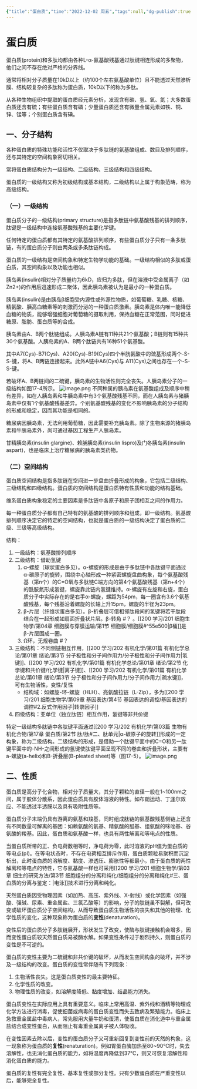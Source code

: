 ```yaml
---
{"title":"蛋白质","time":"2022-12-02 周五","tags":null,"dg-publish":true,"permalink":"/200 学习/201 细胞生物学/第02章 细胞与分子基础/第2节 细胞的分子基础/生物大分子/蛋白质/","dgPassFrontmatter":true,"created":"2024-01-25T18:45:03.000+08:00","updated":"2024-02-16T17:28:04.528+08:00"}
---
```


# 蛋白质
蛋白质(protein)和多肽均都由各种L-α-氨基酸残基通过肽键相连形成的多聚物，他们之间不存在绝对严格的分界线。

通常将相对分子质量在10kD以上（约100个左右氨基酸单位）且不能透过天然渗析膜、结构较复杂的多肽称为蛋白质，10kD以下的称为多肽。

从各种生物组织中提取的蛋白质经元素分析，发现含有碳、氢、氧、氮；大多数蛋白质还含有硫；有些蛋白质含有磷；少量蛋白质还含有微量金属元素如铁、铜、锌、锰等；个别蛋白质含有碘。
## 一、分子结构
各种蛋白质的特殊功能和活性不仅取决于多肽链的氨基酸组成、数目及排列顺序，还与其特定的空间构象密切相关。

常将蛋白质结构分为一级结构、二级结构、三级结构和四级结构。

蛋白质的一级结构又称为初级结构或基本结构，二级结构以上属于构象范畴，称为高级结构。
### （一）一级结构
蛋白质分子的一级结构(primary structure)是指多肽链中氨基酸残基的排列顺序，肽键是一级结构中连接氨基酸残基的主要化学键。

任何特定的蛋白质都有其特定的氨基酸排列顺序，有些蛋白质分子只有一条多肽链，有的蛋白质分子则由两条或多条肽链构成。

蛋白质的一级结构是空间构象和特定生物学功能的基础。一级结构相似的多肽或蛋白质，其空间构象以及功能也相似。

胰岛素(insulin)相对分子质量约为6kD，应归为多肽，但在溶液中受金属离子（如Zn2+)的作用后迅速形成二聚体，因此胰岛素被认为是最小的一种蛋白质。

胰岛素(insulin)是由胰岛β细胞受内源性或外源性物质，如葡萄糖、乳糖、核糖、精氨酸、胰高血糖素等的刺激而分泌的一种蛋白质激素。胰岛素是体内唯一能降低血糖的物质，能够增强细胞对葡萄糖的摄取利用，保持血糖在正常范围，同时促进糖原、脂肪、蛋白质等的合成。

胰岛素由A、B两个肽链组成。人胰岛素A链有11种共21个氨基酸；B链则有15种共30个氨基酸。人胰岛素的A、B两个肽链共有16种51个氨基酸。

其中A7(Cys)-B7(Cys)、A20(Cys)-B19(Cys)四个半胱氨酸中的巯基形成两个-S-S-键，将A、B两链连接起来。此外A链中A6(Cys)与 A11(Cys)之间也存在一个-S-S-键。

若破坏A、B两链间的二硫键，胰岛素的生物活性则完全丧失。人胰岛素分子的一级结构如图17-4所示。
![image.png](https://cdn.jsdelivr.net/gh/Dolan-Lance/Image-Jiang/202402051834234.jpg)
不同种属的胰岛素在氨基酸组成及顺序中稍有差异，如在人胰岛素和牛胰岛素中有3个氨基酸残基不同，而在人胰岛素与猪胰岛素中仅有1个氨基酸残基差异。个别氨基酸残基的变化不影响胰岛素的分子结构的形成和稳定，因而其功能是相同的。

糖尿病因胰岛素，无法利用葡萄糖，因此需要补充胰岛素。除了生物来源的猪胰岛素和牛胰岛素外，尚可通过基因工程生产人胰岛素。

甘精胰岛素(insulin glargine)、赖脯胰岛素(insulin lispro)及门冬胰岛素(insulin aspart)，也是临床上治疗糖尿病的胰岛素类药物。
### （二）空间结构
蛋白质空间结构是指多肽链在空间进一步盘曲折叠形成的构象，它包括二级结构、三级结构和四级结构。蛋白质的空间结构是蛋白质特有性质和功能的结构基础。

维系蛋白质构象稳定的主要因素是多肽链中各原子和原子团相互之间的作用力。

每一种蛋白质分子都有自己特有的氨基酸的排列顺序和组成，即一级结构。氨基酸排列顺序决定它的特定的空间结构，也就是蛋白质的一级结构决定了蛋白质的二级、三级等高级结构。

结构：
1. 一级结构：氨基酸排列顺序
2. 二级结构：借助氢键
	1. α-螺旋（球状蛋白多见）。α-螺旋的形成是由于多肽链中各肽键平面通过α-碳原子的旋转，围绕中心轴形成一种紧密螺旋盘曲构象，每个氨基酸残基（第n个）的C=O氧与多肽链C端方向的第4个氨基酸残基（第n+4个）的酰胺氮形成氢键，螺旋靠此链内氢键维持。α-螺旋有左旋和右旋，蛋白质分子中实际存在的是右手α-螺旋，螺距为54pm，每一圈含有3.6个氨基酸残基，每个残基沿着螺旋的长轴上升15pm，螺旋的半径为23pm。
	2. β-片层（纤维状蛋白多见）。β-折叠层可借相邻肽段间的氢键将若干肽段结合在一起形成如扇面折叠状片层。β-转角 #？ 。[[200 学习/201 细胞生物学/第04章 细胞膜与穿膜运输/第1节 细胞膜/细胞膜#^55e500\|β桶]]是β-片层围成一圈。
	3. Ω环，无规卷曲 #？ 
3. 三级结构：不同侧链相互作用，[[200 学习/202 有机化学/第01篇 有机化学总论/第01章 绪论/第3节 分子极性和分子间作用力/分子极性和分子间作用力\|氢键]]、[[200 学习/202 有机化学/第01篇 有机化学总论/第01章 绪论/第2节 化学键和共价键/化学键\|离子键]]、[[200 学习/202 有机化学/第01篇 有机化学总论/第01章 绪论/第3节 分子极性和分子间作用力/分子间作用力\|疏水键]]，可有生物活性，变性/复性
	- 结构域：如螺旋-环-螺旋（HLH）、亮氨酸拉链（L-Zip），多为[[200 学习/201 细胞生物学/第09章 基因表达/第4节 基因表达的调控/基因表达的调控#2.反式作用因子\|转录因子]]
4. 四级结构：亚单位（独立肽链）相互作用，氢键等非共价键

特定一级结构多肽链中各肽键平面通过[[200 学习/202 有机化学/第03篇 生物有机化合物/第17章 蛋白质/第2节 肽/肽#二、肽单元\|α-碳原子的旋转]]形成的一定构象，称为二级结构。二级结构的形成，是借助一个肽键平面中的C=O和另一肽键平面中的-NH-之间形成的氢键使肽键平面呈现不同的卷曲和折叠形状，主要有a-螺旋(a-helix)和B-折叠层(B-pleated sheet)等（图17-5）。
![image.png](https://cdn.jsdelivr.net/gh/Dolan-Lance/Image-Jiang/202402051838937.jpg)
## 二、性质
蛋白质是高分子化合物，相对分子质量大，其分子颗粒的直径一般在1~100nm之间，属于胶体分散系，因此蛋白质具有胶体溶液的特性。如布朗运动、丁<u>泽</u>尔效应、不能透过半透膜以及具有吸附性质等。

蛋白质分子末端仍具有游离的氨基和羧基，同时组成肽链的氨基酸残基侧链上还含有不同数量可解离的基团：如赖氨酸的氨基、精氨酸的胍基、组氨酸的咪唑基、谷氨酸的羧基。因此，蛋白质和氨基酸一样，也具有两性解离和等电点的性质。

当蛋白质所带的正、负电荷数相等时，净电荷为零，此时溶液的pH值为蛋白质的等电点(pI)。在等电状态时，不存在电荷相互排斥作用，蛋白质颗粒易聚积而沉淀析出，此时蛋白质的溶解度、黏度、渗透压、膨胀性等都最小。由于蛋白质的两性解离和等电点的特性，它与氨基酸一样也可采用[[200 学习/201 细胞生物学/第03章 细生的研究方法/第3节 细胞组分的分离和纯化/细胞组分的分离和纯化#三、蛋白质的分离与鉴定：\|电泳]]技术进行分离和纯化。

天然蛋白质因受物理因素（如加热、高压、紫外线、X-射线）或化学因素（如强酸、强碱、尿素、重金属盐、三氯乙酸等）的影响，分子的肽链虽不裂解，但可改变或破坏蛋白质分子空间结构，从而导致蛋白质生物活性的丧失和其他的物理、化学性质的变化，这种现象称为蛋白质的**变性**(denaturation)。

变性后的蛋白质分子多肽链展开，形状发生了改变，使酶与肽键接触机会增多，因而变性蛋白质较天然蛋白质易被酶水解。如果变性条件过于剧烈持久，则蛋白质的变性是不可逆的。

蛋白质的变性主要为二硫键和非共价键的破坏，从而发生空间构象的破坏，并不涉及一级结构的改变。蛋白质的变性常伴随有下列现象：
1. 生物活性丧失。这是蛋白质变性的最主要特征。
2. 化学性质的改变。
3. 物理性质的改变，如溶解度降低、黏度增加、结晶能力消失。

蛋白质变性在实际应用上具有重要意义。临床上常用高温、紫外线和酒精等物理或化学方法进行消毒，促使细菌或病毒的蛋白质变性而失去致病及繁殖能力。临床上急救重金属盐中毒病人，常先服用大量牛奶和蛋清，使蛋白质在消化道中与重金属盐结合成变性蛋白，从而阻止有毒重金属离子被人体吸收。

在变性因素去除以后，变性的蛋白质分子又可重新回复到变性前的天然的构象，这一现象称为蛋白质的**复性**(renaturation)。例如胃蛋白酶加热至80~90℃时，失去溶解性，也无消化蛋白质的能力，如将温度再降低到37℃，则又可恢复溶解性和消化蛋白质的能力。

蛋白质的复性有完全复性、基本复性或部分复性。只有少数蛋白质在严重变性以后，能够完全复性。





